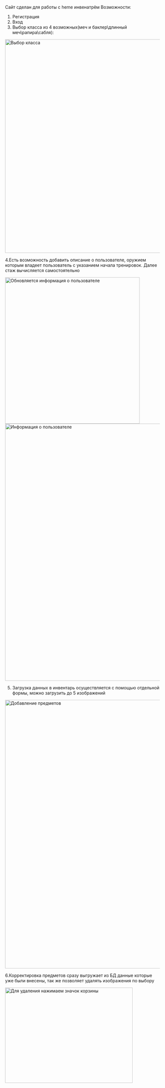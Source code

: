 Сайт сделан для работы с heme инвенатрём
Возможности:
1. Регистрация
2. Вход
3. Выбор класса из 4 возможных(меч и баклер\длинный меч\рапира\сабля):
<img width="922" height="692" alt="Выбор класса" src="https://github.com/user-attachments/assets/73168f39-480d-4877-9630-fc15e73f3536" />

4.Есть возможность добавить описание о пользователе, оружием которым владеет пользователь с указанием начала тренировок. Далее стаж вычисляется самостоятельно

<img width="438" height="474" alt="Обновляется информация о пользователе" src="https://github.com/user-attachments/assets/e3240756-3806-49da-8170-e416cf4683d2" />
<img width="831" height="833" alt="Информация о пользователе" src="https://github.com/user-attachments/assets/3d4bacb4-3bc6-46b2-8a18-24d562746ed6" />

5. Загрузка данных в инвентарь осуществляется с помощью отдельной формы, можно загрузить до 5 изображений
   
<img width="814" height="870" alt="Добавление предметов" src="https://github.com/user-attachments/assets/7164b92c-c80a-4b21-aa1d-9b9cd6432767" />

6.Корректировка предметов сразу выгружает из БД данные которые уже были внесены, так же позволяет удалять изображения по выбору

<img width="415" height="309" alt="Для удаления нажимаем значок корзины" src="https://github.com/user-attachments/assets/4e7f8b02-8783-4563-91b2-1a4eb4cf014b" />

